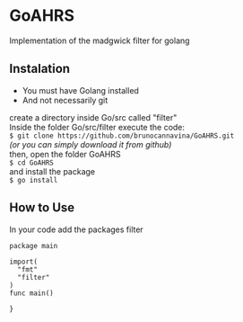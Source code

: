 # GoAHRS
Implementation of the madgwick filter for golang

## Instalation
- You must have Golang installed<br/>
- And not necessarily git<br/>

create a directory inside Go/src called "filter"<br/>
Inside the folder Go/src/filter execute the code:<br/>
`$ git clone https://github.com/brunocannavina/GoAHRS.git`<br/>
_(or you can simply download it from github)_<br/>
then, open the folder GoAHRS<br/>
`$ cd GoAHRS`<br/>
and install the package<br/>
`$ go install`<br/>

## How to Use
In your code add the packages filter<br/>

```
package main

import(
  "fmt"
  "filter"
)
func main()

}
```

                                    

